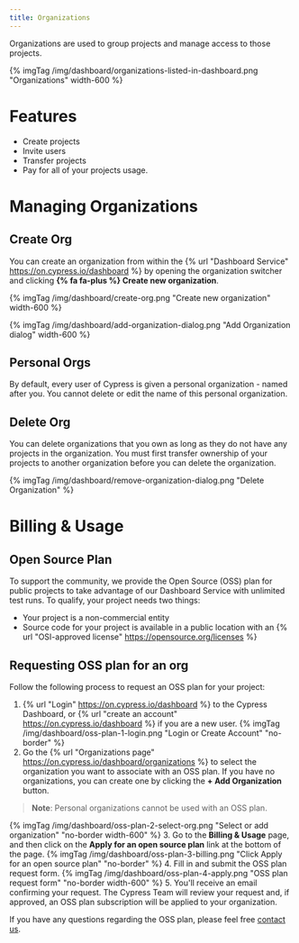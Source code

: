 ```yaml
---
title: Organizations
---
```


Organizations are used to group projects and manage access to those projects.

{% imgTag /img/dashboard/organizations-listed-in-dashboard.png "Organizations"  width-600 %}

# Features

- Create projects
- Invite users
- Transfer projects
- Pay for all of your projects usage.

# Managing Organizations

## Create Org

You can create an organization from within the {% url "Dashboard Service" https://on.cypress.io/dashboard %} by opening the organization switcher and clicking **{% fa fa-plus %} Create new organization**.

{% imgTag /img/dashboard/create-org.png "Create new organization" width-600 %}

{% imgTag /img/dashboard/add-organization-dialog.png "Add Organization dialog" width-600 %}

## Personal Orgs

By default, every user of Cypress is given a personal organization - named after you. You cannot delete or edit the name of this personal organization.

## Delete Org

You can delete organizations that you own as long as they do not have any projects in the organization. You must first transfer ownership of your projects to another organization before you can delete the organization.

{% imgTag /img/dashboard/remove-organization-dialog.png "Delete Organization" %}

# Billing & Usage

## Open Source Plan

To support the community, we provide the Open Source (OSS) plan for public projects to take advantage of our Dashboard Service with unlimited test runs. To qualify, your project needs two things:

- Your project is a non-commercial entity
- Source code for your project is available in a public location with an {% url "OSI-approved license" https://opensource.org/licenses %}

## Requesting OSS plan for an org

Follow the following process to request an OSS plan for your project:

1. {% url "Login" https://on.cypress.io/dashboard %} to the Cypress Dashboard, or {% url "create an account" https://on.cypress.io/dashboard %} if you are a new user.
  {% imgTag /img/dashboard/oss-plan-1-login.png "Login or Create Account" "no-border" %}
2. Go the {% url "Organizations page" https://on.cypress.io/dashboard/organizations %} to select the organization you want to associate with an OSS plan. If you have no organizations, you can create one by clicking the **+ Add Organization** button.
> **Note**: Personal organizations cannot be used with an OSS plan.

  {% imgTag /img/dashboard/oss-plan-2-select-org.png "Select or add organization" "no-border width-600" %}
3. Go to the **Billing & Usage** page, and then click on the **Apply for an open source plan** link at the bottom of the page.
  {% imgTag /img/dashboard/oss-plan-3-billing.png "Click Apply for an open source plan" "no-border" %}
4. Fill in and submit the OSS plan request form.
  {% imgTag /img/dashboard/oss-plan-4-apply.png "OSS plan request form" "no-border width-600" %}
5. You'll receive an email confirming your request. The Cypress Team will review your request and, if approved, an OSS plan subscription will be applied to your organization.

If you have any questions regarding the OSS plan, please feel free [contact us](mailto:hello@cypress.io).


